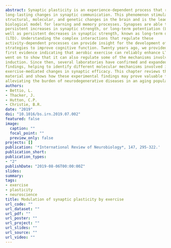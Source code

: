 ```yaml
---
abstract: Synaptic plasticity is an experience-dependent process that results in
long-lasting changes in synaptic communication. This phenomenon stimulates
structural, molecular, and genetic changes in the brain and is the leading
biological model for learning and memory processes. Synapses are able to show
persistent increases in synaptic strength, or long-term potentiation (LTP), as
well as persistent decreases in synaptic strength, known as long-term depression
(LTD). Understanding the complex interactions that regulate these
activity-dependent processes can provide insight for the development of
strategies to improve cognitive function. Twenty years ago, we provided the
first evidence indicating that aerobic exercise can reliably enhance LTP, and
went on to show that it can also regulate some of the mechanisms involved in LTD
induction. Since then, several laboratories have confirmed and expanded these
findings, helping to identify different molecular mechanisms involved in
exercise-mediated changes in synaptic efficacy. This chapter reviews this
material and shows how these experimental findings may prove valuable for
alleviating the burden of neurodegenerative diseases in an aging population.
authors:
- Bettio, L.
- Thacker, J.
- Hutton, C.P.
- Christie, B.R.
date: "2019"
doi: "10.1016/bs.irn.2019.07.002"
featured: false
image:
  caption: ""
  focal_point: ""
  preview_only: false
projects: []
publication: '*International Review of Neurobiology*, 147, 295-322.'
publication_short:
publication_types:
- "2"
publishDate: "2019-08-06T00:00:00Z"
slides: 
summary:
tags:
- exercise
- plasticity
- neuroscience
title: Modulation of synaptic plasticity by exercise
url_code: ""
url_dataset: ""
url_pdf: ""
url_poster: ""
url_project: ""
url_slides: ""
url_source: ""
url_video: ""
---
```

